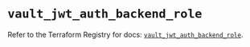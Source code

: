 # `vault_jwt_auth_backend_role`

Refer to the Terraform Registry for docs: [`vault_jwt_auth_backend_role`](https://registry.terraform.io/providers/hashicorp/vault/4.1.0/docs/resources/jwt_auth_backend_role).
